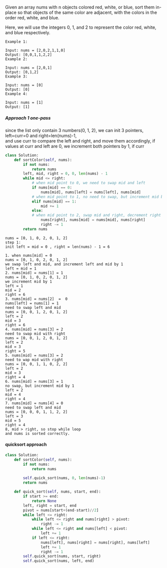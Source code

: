 Given an array nums with n objects colored red, white, or blue, sort them in-place so that objects of the same color are adjacent, with the colors in the order red, white, and blue.

Here, we will use the integers 0, 1, and 2 to represent the color red, white, and blue respectively.

```
Example 1:

Input: nums = [2,0,2,1,1,0]
Output: [0,0,1,1,2,2]
Example 2:

Input: nums = [2,0,1]
Output: [0,1,2]
Example 3:

Input: nums = [0]
Output: [0]
Example 4:

Input: nums = [1]
Output: [1]
```

##### Approach 1 one-pass 
since the list only contain 3 numbers(0, 1, 2), we can init 3 pointers, left=curr=0 and right=len(nums)-1,  
and use curr to compare the left and right, and move them accordingly, if values at curr and left 
are 0, we increment both pointers by 1, if curr 


```python
class Solution:
    def sortColor(self, nums):
        if not nums:
            return nums
        left, mid, right = 0, 0, len(nums) - 1
        while mid <= right:
            # when mid point to 0, we need to swap mid and left
            if nums[mid] == 0:
                nums[mid], nums[left] = nums[left], nums[mid]
            # when mid point to 1, no need to swap, but increment mid by 1
            elif nums[mid] == 1:
                mid += 1
            else:
            # when mid point to 2, swap mid and right, decrement right by 1 
                nums[right], nums[mid] = nums[mid], nums[right]
                right -= 1
        return nums 
```
```
nums = [0, 1, 0, 2, 0, 1, 2]
step 1:
init left = mid = 0 , right = len(nums) - 1 = 6 

1. when nums[mid] = 0 
nums = [0, 1, 0, 2, 0, 1, 2]
we swap left and mid, and increment left and mid by 1
left = mid = 1 
2. nums[mid] = nums[1] = 1
nums = [0, 1, 0, 2, 0, 1, 2]
we increment mid by 1 
left = 1
mid = 2
right = 6
3. nums[mid] = nums[2]  =  0 
nums[left] = nums[1] = 1 
need to swap left and mid 
nums = [0, 0, 1, 2, 0, 1, 2]
left = 2 
mid = 3
right = 6
4. nums[mid] = nums[3] = 2 
need to swap mid with right 
nums = [0, 0, 1, 2, 0, 1, 2]
left = 2
mid = 3 
right = 5
5. nums[mid] = nums[3] = 2
need to wap mid with right 
nums = [0, 0, 1, 1, 0, 2, 2]
left = 2
mid = 3 
right = 4
6. nums[mid] = nums[3] = 1 
no swap, but increment mid by 1
left = 2
mid = 4
right = 4
7. nums[mid] = nums[4] = 0
need to swap left and mid
nums = [0, 0, 0, 1, 1, 2, 2]
left = 3 
mid = 5 
right = 4
8, mid > right, so stop while loop 
and nums is sorted correctly.
```


#### quicksort approach 

```python
class Solution:
    def sortColor(self, nums):
        if not nums:
            return nums 
                
        self.quick_sort(nums, 0, len(nums)-1)
        return nums

    def quick_sort(self, nums, start, end):
        if start >= end:
            return None 
        left, right = start, end 
        pivot = nums[start+(end-start)//2]
        while left <= right:
            while left <= right and nums[right] > pivot:
                right -= 1
            while left <= right and nums[left] < pivot:
                left += 1
            if left <= right:
                nums[left], nums[right] = nums[right], nums[left]
                left += 1
                right -= 1
        self.quick_sort(nums, start, right)
        self.quick_sort(nums, left, end)

```


